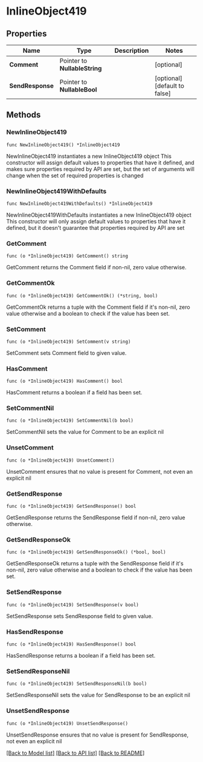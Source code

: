 # InlineObject419

## Properties

Name | Type | Description | Notes
------------ | ------------- | ------------- | -------------
**Comment** | Pointer to **NullableString** |  | [optional] 
**SendResponse** | Pointer to **NullableBool** |  | [optional] [default to false]

## Methods

### NewInlineObject419

`func NewInlineObject419() *InlineObject419`

NewInlineObject419 instantiates a new InlineObject419 object
This constructor will assign default values to properties that have it defined,
and makes sure properties required by API are set, but the set of arguments
will change when the set of required properties is changed

### NewInlineObject419WithDefaults

`func NewInlineObject419WithDefaults() *InlineObject419`

NewInlineObject419WithDefaults instantiates a new InlineObject419 object
This constructor will only assign default values to properties that have it defined,
but it doesn't guarantee that properties required by API are set

### GetComment

`func (o *InlineObject419) GetComment() string`

GetComment returns the Comment field if non-nil, zero value otherwise.

### GetCommentOk

`func (o *InlineObject419) GetCommentOk() (*string, bool)`

GetCommentOk returns a tuple with the Comment field if it's non-nil, zero value otherwise
and a boolean to check if the value has been set.

### SetComment

`func (o *InlineObject419) SetComment(v string)`

SetComment sets Comment field to given value.

### HasComment

`func (o *InlineObject419) HasComment() bool`

HasComment returns a boolean if a field has been set.

### SetCommentNil

`func (o *InlineObject419) SetCommentNil(b bool)`

 SetCommentNil sets the value for Comment to be an explicit nil

### UnsetComment
`func (o *InlineObject419) UnsetComment()`

UnsetComment ensures that no value is present for Comment, not even an explicit nil
### GetSendResponse

`func (o *InlineObject419) GetSendResponse() bool`

GetSendResponse returns the SendResponse field if non-nil, zero value otherwise.

### GetSendResponseOk

`func (o *InlineObject419) GetSendResponseOk() (*bool, bool)`

GetSendResponseOk returns a tuple with the SendResponse field if it's non-nil, zero value otherwise
and a boolean to check if the value has been set.

### SetSendResponse

`func (o *InlineObject419) SetSendResponse(v bool)`

SetSendResponse sets SendResponse field to given value.

### HasSendResponse

`func (o *InlineObject419) HasSendResponse() bool`

HasSendResponse returns a boolean if a field has been set.

### SetSendResponseNil

`func (o *InlineObject419) SetSendResponseNil(b bool)`

 SetSendResponseNil sets the value for SendResponse to be an explicit nil

### UnsetSendResponse
`func (o *InlineObject419) UnsetSendResponse()`

UnsetSendResponse ensures that no value is present for SendResponse, not even an explicit nil

[[Back to Model list]](../README.md#documentation-for-models) [[Back to API list]](../README.md#documentation-for-api-endpoints) [[Back to README]](../README.md)


